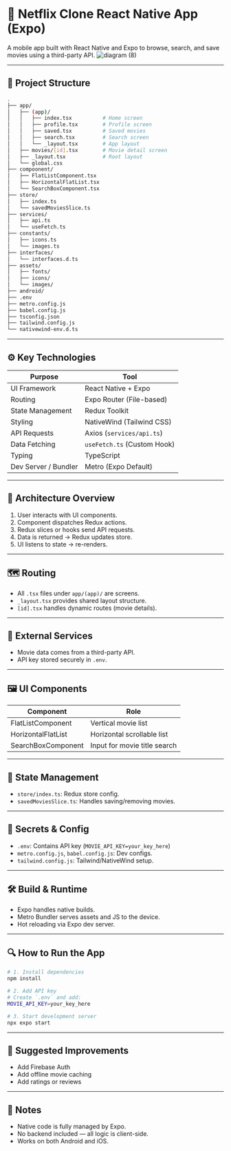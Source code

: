 
# 📱 Netflix Clone React Native App (Expo)

A mobile app built with React Native and Expo to browse, search, and save movies using a third-party API.
![diagram (8)](https://github.com/user-attachments/assets/d181d2c4-3a1c-42dd-a24e-06ad7334ef58)

---

## 🧱 Project Structure
```bash
.
├── app/
│   ├── (app)/
│   │   ├── index.tsx          # Home screen
│   │   ├── profile.tsx        # Profile screen
│   │   ├── saved.tsx          # Saved movies
│   │   ├── search.tsx         # Search screen
│   │   └── _layout.tsx        # App layout
│   ├── movies/[id].tsx        # Movie detail screen
│   ├── _layout.tsx            # Root layout
│   └── global.css
├── compoonent/
│   ├── FlatListComponent.tsx
│   ├── HorizontalFlatList.tsx
│   └── SearchBoxComponent.tsx
├── store/
│   ├── index.ts
│   └── savedMoviesSlice.ts
├── services/
│   ├── api.ts
│   └── useFetch.ts
├── constants/
│   ├── icons.ts
│   └── images.ts
├── interfaces/
│   └── interfaces.d.ts
├── assets/
│   ├── fonts/
│   ├── icons/
│   └── images/
├── android/
├── .env
├── metro.config.js
├── babel.config.js
├── tsconfig.json
├── tailwind.config.js
└── nativewind-env.d.ts
```

---

## ⚙️ Key Technologies

| Purpose              | Tool                          |
|----------------------|-------------------------------|
| UI Framework         | React Native + Expo           |
| Routing              | Expo Router (File-based)      |
| State Management     | Redux Toolkit                 |
| Styling              | NativeWind (Tailwind CSS)     |
| API Requests         | Axios (`services/api.ts`)     |
| Data Fetching        | `useFetch.ts` (Custom Hook)   |
| Typing               | TypeScript                    |
| Dev Server / Bundler | Metro (Expo Default)          |

---

## 🧠 Architecture Overview

1. User interacts with UI components.
2. Component dispatches Redux actions.
3. Redux slices or hooks send API requests.
4. Data is returned → Redux updates store.
5. UI listens to state → re-renders.

---

## 🗺️ Routing

- All `.tsx` files under `app/(app)/` are screens.
- `_layout.tsx` provides shared layout structure.
- `[id].tsx` handles dynamic routes (movie details).

---

## 📡 External Services

- Movie data comes from a third-party API.
- API key stored securely in `.env`.

---

## 🖼️ UI Components

| Component             | Role                                  |
|-----------------------|---------------------------------------|
| FlatListComponent     | Vertical movie list                   |
| HorizontalFlatList    | Horizontal scrollable list            |
| SearchBoxComponent    | Input for movie title search          |

---

## 🧬 State Management

- `store/index.ts`: Redux store config.
- `savedMoviesSlice.ts`: Handles saving/removing movies.

---

## 🔐 Secrets & Config

- `.env`: Contains API key (`MOVIE_API_KEY=your_key_here`)
- `metro.config.js`, `babel.config.js`: Dev configs.
- `tailwind.config.js`: Tailwind/NativeWind setup.

---

## 🛠️ Build & Runtime

- Expo handles native builds.
- Metro Bundler serves assets and JS to the device.
- Hot reloading via Expo dev server.

---

## 🔍 How to Run the App

```bash
# 1. Install dependencies
npm install

# 2. Add API key
# Create `.env` and add:
MOVIE_API_KEY=your_key_here

# 3. Start development server
npx expo start
```

---

## 🔄 Suggested Improvements

- Add Firebase Auth
- Add offline movie caching
- Add ratings or reviews

---

## 📌 Notes

- Native code is fully managed by Expo.
- No backend included — all logic is client-side.
- Works on both Android and iOS.
